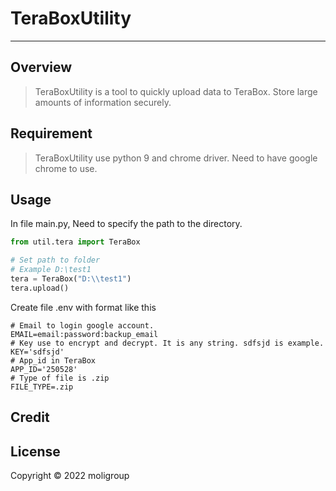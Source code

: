 # **TeraBoxUtility**
****
## Overview 

>TeraBoxUtility is a tool to quickly upload data to TeraBox. Store large amounts of information securely. 

## Requirement
> TeraBoxUtility use python 9 and chrome driver.
Need to have google chrome to use.



## Usage

In file main.py, Need to specify the path to the directory.

```python
from util.tera import TeraBox

# Set path to folder
# Example D:\test1
tera = TeraBox("D:\\test1")
tera.upload()
```
Create file .env with format like this

```cvs
# Email to login google account.
EMAIL=email:password:backup_email
# Key use to encrypt and decrypt. It is any string. sdfsjd is example.
KEY='sdfsjd'
# App_id in TeraBox
APP_ID='250528'
# Type of file is .zip
FILE_TYPE=.zip
```

## Credit


## License
Copyright © 2022 moligroup